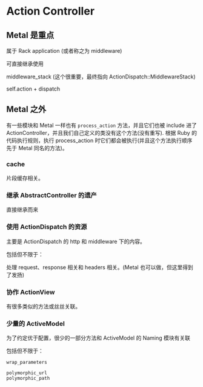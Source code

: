 # Action Controller

## Metal 是重点

属于 Rack application (或者称之为 middleware)

可直接继承使用

middleware_stack (这个很重要，最终指向 ActionDispatch::MiddlewareStack)

self.action + dispatch

## Metal 之外

有一些模块和 Metal 一样也有 `process_action` 方法，并且它们也被 include 进了 ActionController，并且我们自己定义的类没有这个方法(没有重写). 根据 Ruby 的代码执行规则，执行 process_action 时它们都会被执行(并且这个方法执行顺序先于 Metal 同名的方法)。

### cache

片段缓存相关。

### 继承 AbstractController 的遗产

直接继承而来

### 使用 ActionDispatch 的资源

主要是 ActionDispatch 的 http 和 middleware 下的内容。

包括但不限于：

处理 request、response 相关和 headers 相关。(Metal 也可以做，但这里得到了发扬)

### 协作 ActionView

有很多类似的方法或丝丝关联。

### 少量的 ActiveModel

为了约定优于配置，很少的一部分方法和 ActiveModel 的 Naming 模块有关联

包括但不限于：

```
wrap_parameters

polymorphic_url
polymorphic_path
```
